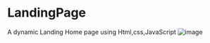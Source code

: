 ﻿# LandingPage
 A dynamic Landing Home page using Html,css,JavaScript
![image](https://github.com/blertton/LandingPage/assets/86237949/54bcd1c5-2dcb-435a-a31f-84f7e45d8339)

